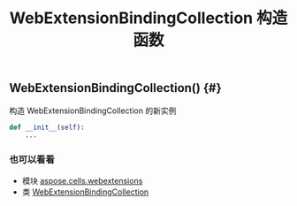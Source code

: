 ﻿---
title: WebExtensionBindingCollection 构造函数
second_title: Aspose.Cells for Python via .NET API 参考资料
description:
type: docs
weight: 10
url: /zh/python-net/aspose.cells.webextensions/webextensionbindingcollection/__init__/
is_root: false
---
##  WebExtensionBindingCollection() {#}
构造 WebExtensionBindingCollection 的新实例



```python
def __init__(self):
    ...
```





### 也可以看看
* 模块 [aspose.cells.webextensions](../../)
* 类 [WebExtensionBindingCollection](/cells/zh/python-net/aspose.cells.webextensions/webextensionbindingcollection)
